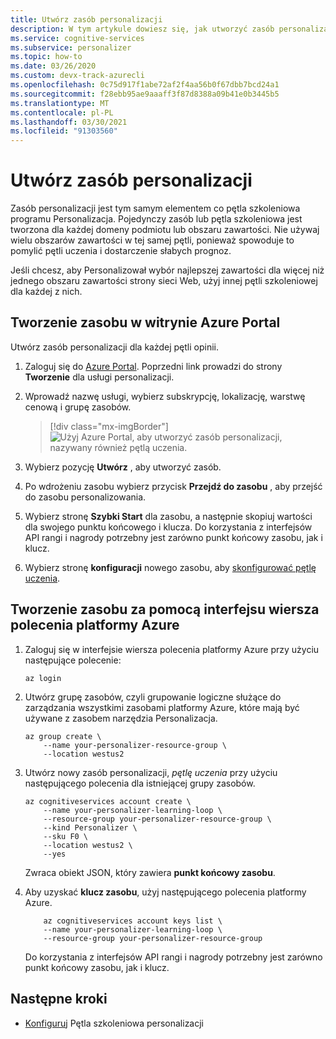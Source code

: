 ```yaml
---
title: Utwórz zasób personalizacji
description: W tym artykule dowiesz się, jak utworzyć zasób personalizacji w Azure Portal dla każdej pętli opinii.
ms.service: cognitive-services
ms.subservice: personalizer
ms.topic: how-to
ms.date: 03/26/2020
ms.custom: devx-track-azurecli
ms.openlocfilehash: 0c75d917f1abe72af2f4aa56b0f67dbb7bcd24a1
ms.sourcegitcommit: f28ebb95ae9aaaff3f87d8388a09b41e0b3445b5
ms.translationtype: MT
ms.contentlocale: pl-PL
ms.lasthandoff: 03/30/2021
ms.locfileid: "91303560"
---
```

# <a name="create-a-personalizer-resource"></a>Utwórz zasób personalizacji

Zasób personalizacji jest tym samym elementem co pętla szkoleniowa programu Personalizacja. Pojedynczy zasób lub pętla szkoleniowa jest tworzona dla każdej domeny podmiotu lub obszaru zawartości. Nie używaj wielu obszarów zawartości w tej samej pętli, ponieważ spowoduje to pomylić pętli uczenia i dostarczenie słabych prognoz.

Jeśli chcesz, aby Personalizował wybór najlepszej zawartości dla więcej niż jednego obszaru zawartości strony sieci Web, użyj innej pętli szkoleniowej dla każdej z nich.


## <a name="create-a-resource-in-the-azure-portal"></a>Tworzenie zasobu w witrynie Azure Portal

Utwórz zasób personalizacji dla każdej pętli opinii.

1. Zaloguj się do [Azure Portal](https://ms.portal.azure.com/#create/Microsoft.CognitiveServicesPersonalizer). Poprzedni link prowadzi do strony **Tworzenie** dla usługi personalizacji.
1. Wprowadź nazwę usługi, wybierz subskrypcję, lokalizację, warstwę cenową i grupę zasobów.

    > [!div class="mx-imgBorder"]
    > ![Użyj Azure Portal, aby utworzyć zasób personalizacji, nazywany również pętlą uczenia.](./media/how-to-create-resource/how-to-create-personalizer-resource-learning-loop.png)

1. Wybierz pozycję **Utwórz** , aby utworzyć zasób.

1. Po wdrożeniu zasobu wybierz przycisk **Przejdź do zasobu** , aby przejść do zasobu personalizowania.

1. Wybierz stronę **Szybki Start** dla zasobu, a następnie skopiuj wartości dla swojego punktu końcowego i klucza. Do korzystania z interfejsów API rangi i nagrody potrzebny jest zarówno punkt końcowy zasobu, jak i klucz.

1. Wybierz stronę **konfiguracji** nowego zasobu, aby [skonfigurować pętlę uczenia](how-to-settings.md).

## <a name="create-a-resource-with-the-azure-cli"></a>Tworzenie zasobu za pomocą interfejsu wiersza polecenia platformy Azure

1. Zaloguj się w interfejsie wiersza polecenia platformy Azure przy użyciu następujące polecenie:

    ```azurecli-interactive
    az login
    ```

1. Utwórz grupę zasobów, czyli grupowanie logiczne służące do zarządzania wszystkimi zasobami platformy Azure, które mają być używane z zasobem narzędzia Personalizacja.


    ```azurecli-interactive
    az group create \
        --name your-personalizer-resource-group \
        --location westus2
    ```

1. Utwórz nowy zasób personalizacji, _pętlę uczenia_ przy użyciu następującego polecenia dla istniejącej grupy zasobów.

    ```azurecli-interactive
    az cognitiveservices account create \
        --name your-personalizer-learning-loop \
        --resource-group your-personalizer-resource-group \
        --kind Personalizer \
        --sku F0 \
        --location westus2 \
        --yes
    ```

    Zwraca obiekt JSON, który zawiera **punkt końcowy zasobu**.

1. Aby uzyskać **klucz zasobu**, użyj następującego polecenia platformy Azure.

    ```azurecli-interactive
        az cognitiveservices account keys list \
        --name your-personalizer-learning-loop \
        --resource-group your-personalizer-resource-group
    ```

    Do korzystania z interfejsów API rangi i nagrody potrzebny jest zarówno punkt końcowy zasobu, jak i klucz.

## <a name="next-steps"></a>Następne kroki

* [Konfiguruj](how-to-settings.md) Pętla szkoleniowa personalizacji
